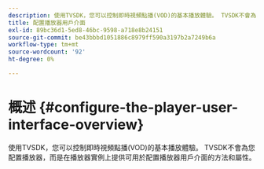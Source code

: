 ```yaml
---
description: 使用TVSDK，您可以控制即時視頻點播(VOD)的基本播放體驗。 TVSDK不會為您配置播放器，而是在播放器實例上提供可用於配置播放器用戶介面的方法和屬性。
title: 配置播放器用戶介面
exl-id: 89bc36d1-5ed8-46bc-9598-a718e8b24151
source-git-commit: be43bbbd1051886c8979ff590a3197b2a7249b6a
workflow-type: tm+mt
source-wordcount: '92'
ht-degree: 0%

---
```


# 概述 {#configure-the-player-user-interface-overview}

使用TVSDK，您可以控制即時視頻點播(VOD)的基本播放體驗。 TVSDK不會為您配置播放器，而是在播放器實例上提供可用於配置播放器用戶介面的方法和屬性。
